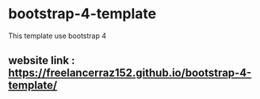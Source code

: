 # bootstrap-4-template
This template use bootstrap 4

## website link : https://freelancerraz152.github.io/bootstrap-4-template/
